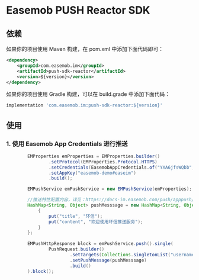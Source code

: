 # Easemob PUSH Reactor SDK

## 依赖

如果你的项目使用 Maven 构建，在 pom.xml 中添加下面代码即可：

``` xml
<dependency>
    <groupId>com.easemob.im</groupId>
    <artifactId>push-sdk-reactor</artifactId>
    <version>${version}</version>
</dependency>
```

如果你的项目使用 Gradle 构建，可以在 build.grade 中添加下面代码：

``` gradle
implementation 'com.easemob.im:push-sdk-reactor:${version}'
```

## 使用

### 1. 使用 Easemob App Credentials 进行推送

``` java
        EMProperties emProperties = EMProperties.builder()
                .setProtocol(EMProperties.Protocol.HTTPS)
                .setCredentials(EasemobAppCredentials.of("YXA6jfsWQbb", "YXA6c9HDA"))
                .setAppKey("easemob-demo#easeim")
                .build();

        EMPushService emPushService = new EMPushService(emProperties);

        //推送特性配置内容，详见：https://docs-im.easemob.com/push/apppush/pushkv
        HashMap<String, Object> pushMesssage = new HashMap<String, Object>() {
            {
                put("title", "环信");
                put("content", "欢迎使用环信推送服务");
            }
        };
        
        EMPushHttpResponse block = emPushService.push().single(
                PushRequest.builder()
                        .setTargets(Collections.singletonList("username"))
                        .setPushMessage(pushMesssage)
                        .build()
        ).block();       
```
